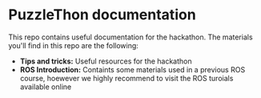 # PuzzleThon documentation

 This repo contains useful documentation for the hackathon. The materials you'll find in this 
 repo are the following:
 
 * **Tips and tricks:** Useful resources for the hackathon 
 * **ROS Introduction:** Containts some materials used in a previous ROS course, hoewever we highly recommend to visit the ROS turoials available online 
